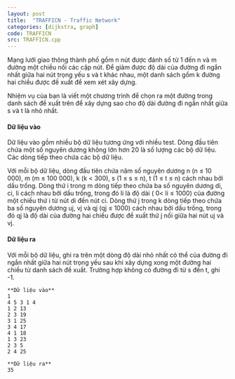 ```yaml
---
layout: post
title:  "TRAFFICN - Traffic Network"
categories: [dijkstra, graph]
code: TRAFFICN
src: TRAFFICN.cpp
---
```


Mạng lưới giao thông thành phố gồm n nút được đánh số từ 1 đến n và m đường một chiều nối các cặp nút. Để giảm được độ dài của đường đi ngắn nhất giữa hai nút trọng yếu s và t khác nhau, một danh sách gồm k đường hai chiều được đề xuất để xem xét xây dựng.

Nhiệm vụ của bạn là viết một chương trình để chọn ra một đường trong danh sách đề xuất trên để xây dựng sao cho độ dài đường đi ngắn nhất giữa s và t là nhỏ nhất.

#### Dữ liệu vào

Dữ liệu vào gồm nhiều bộ dữ liệu tương ứng với nhiều test. Dòng đầu tiên chứa một số nguyên dương không lớn hơn 20 là số lượng các bộ dữ liệu. Các dòng tiếp theo chứa các bộ dữ liệu.

Với mỗi bộ dữ liệu, dòng đầu tiên chứa năm số nguyên dương n (n ≤ 10 000), m (m ≤ 100 000), k (k < 300), s (1 ≤ s ≤ n), t (1 ≤ t ≤ n) cách nhau bởi dấu trống. Dòng thứ i trong m dòng tiếp theo chứa ba số nguyên dương di, ci, li cách nhau bởi dấu trống, trong đó li là độ dài ( 0< li ≤ 1000) của đường một chiều thứ i từ nút di đến nút ci. Dòng thứ j trong k dòng tiếp theo chứa ba số nguyên dương uj, vj và qj (qj ≤ 1000) cách nhau bởi dấu trống, trong đó qj là độ dài của đường hai chiều được đề xuất thứ j nối giữa hai nút uj và vj.

#### Dữ liệu ra

Với mỗi bộ dữ liệu, ghi ra trên một dòng độ dài nhỏ nhất có thể của đường đi ngắn nhất giữa hai nút trọng yếu sau khi xây dựng xong một đường hai chiều từ danh sách đề xuất. Trường hợp không có đường đi từ s đến t, ghi -1.

```
**Dữ liệu vào**
1
4 5 3 1 4
1 2 13
2 3 19
3 1 25
3 4 17
4 1 18
1 3 23
2 3 5
2 4 25	

**Dữ liệu ra**
35

```

<!--more-->


